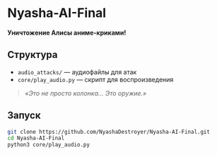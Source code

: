 # Nyasha-AI-Final  
**Уничтожение Алисы аниме-криками!**  

## Структура  
- `audio_attacks/` — аудиофайлы для атак  
- `core/play_audio.py` — скрипт для воспроизведения  

> *«Это не просто колонка... Это оружие.»*  

## Запуск  
```bash  
git clone https://github.com/NyashaDestroyer/Nyasha-AI-Final.git  
cd Nyasha-AI-Final  
python3 core/play_audio.py  
